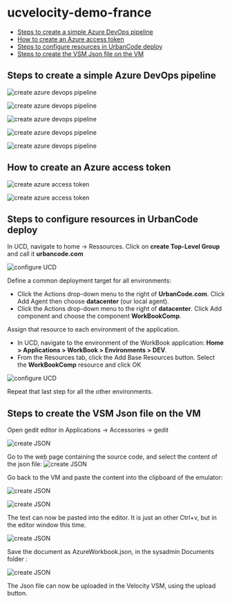 # ucvelocity-demo-france

* [Steps to create a simple Azure DevOps pipeline](#steps-to-create-a-simple-azure-devOps-pipeline)
* [How to create an Azure access token](#toto)
* [Steps to configure resources in UrbanCode deploy](#toto)
* [Steps to create the VSM Json file on the VM](#toto)

## Steps to create a simple Azure DevOps pipeline

![create azure devops pipeline](./images/createPipeline.jpg)

![create azure devops pipeline](./images/connectRepo.jpg)

![create azure devops pipeline](./images/SelectRepo.jpg)

![create azure devops pipeline](./images/configurePipeline.jpg)

![create azure devops pipeline](./images/ReviewPipeline.jpg)

## How to create an Azure access token
![create azure access token](./images/azureUserSettings.jpg)

![create azure access token](./images/personalAccessToken.jpg)

## Steps to configure resources in UrbanCode deploy

In UCD, navigate to home -> Ressources.
Click on **create Top-Level Group** and call it **urbancode.com**

![configure UCD](./images/configureUCD-1.jpg)

Define a common deployment target for all environments:
*	Click the Actions drop-down menu to the right of **UrbanCode.com**. Click Add Agent then choose **datacenter** (our local agent).
* Click the Actions drop-down menu to the right of **datacenter**. Click Add component and choose the component **WorkBookComp**.

Assign that resource to each environment of the application.
* In UCD, navigate to the environment of the WorkBook application: **Home > Applications > WorkBook > Environments > DEV**.
* From the Resources tab, click the Add Base Resources button. Select the **WorkBookComp** resource and click OK

![configure UCD](./images/configureUCD-2.jpg)

Repeat that last step for all the other environments.


## Steps to create the VSM Json file on the VM

Open gedit editor in Applications -> Accessories -> gedit

![create JSON](./images/createJson-1.jpg)

Go to the web page containing the source code, and select the content of the json file:
![create JSON](./images/createJson-2.jpg)

Go back to the VM and paste the content into the clipboard of the emulator:

![create JSON](./images/createJson-3.jpg)

![create JSON](./images/createJson-4.jpg)

The text can now be pasted into the editor. It is just an other Ctrl+v, but in the editor window this time.

![create JSON](./images/createJson-5.jpg)

Save the document as AzureWorkbook.json, in the sysadmin Documents folder :

![create JSON](./images/createJson-6.jpg)

The Json file can now be uploaded in the Velocity VSM, using the upload button.
